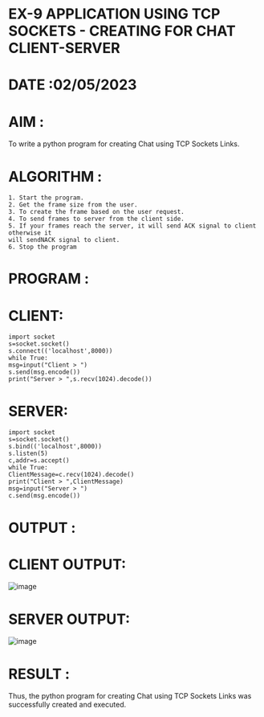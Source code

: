 # EX-9 APPLICATION USING TCP SOCKETS - CREATING FOR CHAT CLIENT-SERVER

# DATE :02/05/2023

# AIM :
To write a python program for creating Chat using TCP Sockets Links.


# ALGORITHM :
```
1. Start the program.
2. Get the frame size from the user.
3. To create the frame based on the user request.
4. To send frames to server from the client side.
5. If your frames reach the server, it will send ACK signal to client otherwise it
will sendNACK signal to client.
6. Stop the program

```
# PROGRAM :

# CLIENT:
```
import socket
s=socket.socket()
s.connect(('localhost',8000))
while True:
msg=input("Client > ")
s.send(msg.encode())
print("Server > ",s.recv(1024).decode())
``````
# SERVER:
```
import socket
s=socket.socket()
s.bind(('localhost',8000))
s.listen(5)
c,addr=s.accept()
while True:
ClientMessage=c.recv(1024).decode()
print("Client > ",ClientMessage)
msg=input("Server > ")
c.send(msg.encode())
```
# OUTPUT :
# CLIENT OUTPUT:

![image](https://github.com/kasivishvanathV/EX-9/assets/118787417/cad1e5a3-da7c-47c4-a0ba-ae04d5e7f86b)

# SERVER OUTPUT:

![image](https://github.com/kasivishvanathV/EX-9/assets/118787417/46e38bbb-fc72-484a-92ee-c15ee918e726)


# RESULT :
Thus, the python program for creating Chat using TCP Sockets Links was successfully created and
executed.
